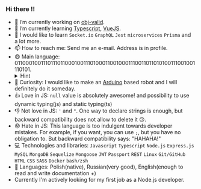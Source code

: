 ### Hi there :bangbang:


- 🔭 I’m currently working on [obj-valid](https://github.com/Iicytower/obj-valid).
- 🌱 I’m currently learning [Typescript](https://www.typescriptlang.org/), [VueJS](https://vuejs.org/).
- :rocket: I would like to learn `Socket.io` `GraphQL` `Jest` `microservices` `Prisma` and a lot more.
- 📫 How to reach me: Send me an e-mail. Address is in profile.
- 😄 Main language: 011000100111011101100010011101000110010001110011011010100111001001110101. 
  <details>
    <summary>Hint</summary>
    b=a
  </details>
- :tada: Curiosity: I would like to make an [Arduino](https://www.arduino.cc/) based robot and I will definitely do it someday.
- :+1: Love in JS: `null` value is absolutely awesome! and possibility to use dynamic typing(js) and static typing(ts)
- :-1: Not love in JS: `'` and `"`. One way to declare strings is enough, but backward compatibility does not allow to delete it :cry:. 
- :rage: Hate in JS: This language is too indulgent towards developer mistakes. For example, if you want, you can use `;`, but you have no obligation to. But backward compatibility says: "HAHAHA!"
- :computer: Technologies and libraries: `Javascript` `Typescript` `Node.js` `Express.js` `MySQL` `MongoDB` `Sequelize` `Mongoose` `JWT` `Passport` `REST` `Linux` `Git/GitHub` `HTML` `CSS` `SASS` `Docker` `bash/zsh`
- :closed_book: Languages: Polish(native), Russian(very good), English(enough to read and write documentation +)
- Currently I'm actively looking for my first job as a Node.js developer. 

<!--[I started writing a blog about the basics of JS programming](https://podstawynode.blogspot.com/) -->
